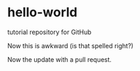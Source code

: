 # hello-world
tutorial repository for GitHub

Now this is awkward (is that spelled right?)

Now the update with a pull request.
